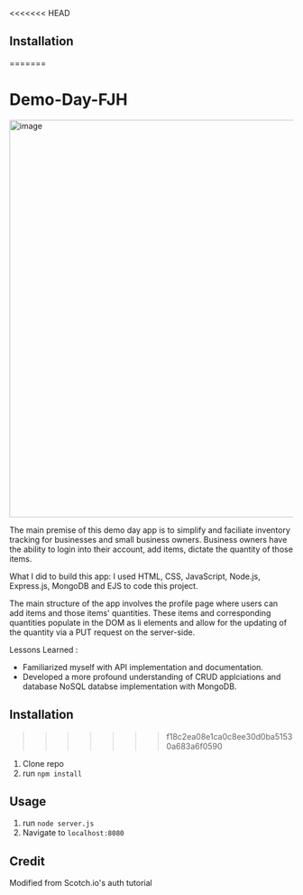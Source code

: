 <<<<<<< HEAD
## Installation

=======
# Demo-Day-FJH
<img width="704" alt="image" src="https://github.com/fjh321/Demo-Day-FJH/assets/64885403/19ee6db3-eaad-40ff-ab0b-62b5b552f741">

The main premise of this demo day app is to simplify and faciliate inventory tracking for businesses and small business owners. Business owners have the ability to login into their account, add items, dictate the quantity of those items.

What I did to build this app:
I used HTML, CSS, JavaScript, Node.js, Express.js, MongoDB and EJS to code this project.

The main structure of the app involves the profile page where users can add items and those items' quantities. These items and corresponding quantities populate in the DOM as li elements and allow for the updating of the quantity via a PUT request on the server-side. 

Lessons Learned :
* Familiarized myself with API implementation and documentation.
* Developed a more profound understanding of CRUD applciations and database NoSQL databse implementation with MongoDB.

## Installation
>>>>>>> f18c2ea08e1ca0c8ee30d0ba51530a683a6f0590
1. Clone repo
2. run `npm install`

## Usage

1. run `node server.js`
2. Navigate to `localhost:8080`

## Credit

Modified from Scotch.io's auth tutorial
